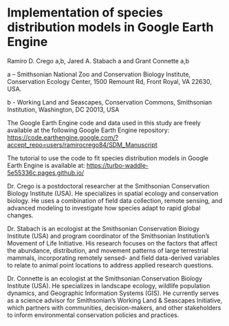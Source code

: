 # Implementation of species distribution models in Google Earth Engine

Ramiro D. Crego a,b, Jared A. Stabach a  and Grant Connette a,b

a – Smithsonian National Zoo and Conservation Biology Institute, Conservation Ecology Center, 1500 Remount Rd, Front Royal, VA 22630, USA.

b - Working Land and Seascapes, Conservation Commons, Smithsonian Institution, Washington, DC 20013, USA


The Google Earth Engine code and data used in this study are freely available at the following Google Earth Engine repository: https://code.earthengine.google.com/?accept_repo=users/ramirocrego84/SDM_Manuscript

The tutorial to use the code to fit species distribution models in Google Earth Engine is available at: https://turbo-waddle-5e55336c.pages.github.io/

Dr. Crego is a postdoctoral researcher at the Smithsonian Conservation Biology Institute (USA). He specializes in spatial ecology and conservation biology. He uses a combination of field data collection, remote sensing, and advanced modeling to investigate how species adapt to rapid global changes.

Dr. Stabach is an ecologist at the Smithsonian Conservation Biology Institute (USA) and program coordinator of the Smithsonian Institution’s Movement of Life Initiative. His research focuses on the factors that affect the abundance, distribution, and movement patterns of large terrestrial mammals, incorporating remotely sensed- and field data-derived variables to relate to animal point locations to address applied research questions.

Dr. Connette is an ecologist at the Smithsonian Conservation Biology Institute (USA). He specializes in landscape ecology, wildlife population dynamics, and Geographic Information Systems (GIS). He currently serves as a science advisor for Smithsonian’s Working Land & Seascapes Initiative, which partners with communities, decision-makers, and other stakeholders to inform environmental conservation policies and practices.
